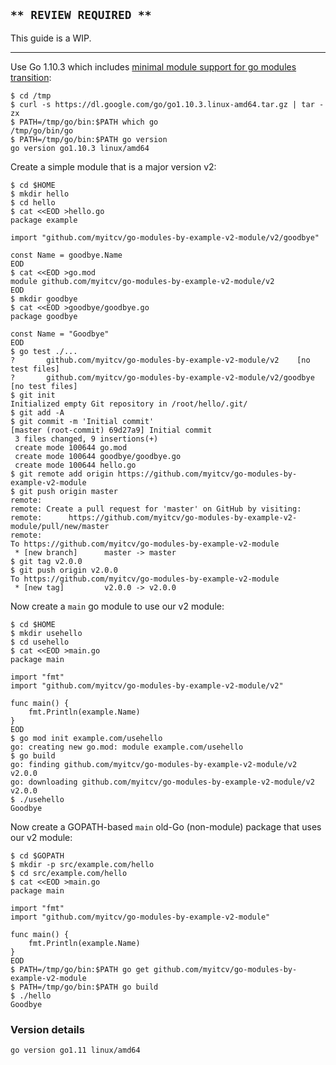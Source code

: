 <!-- __JSON: egrunner script.sh # LONG ONLINE

## `** REVIEW REQUIRED **`

This guide is a WIP.

----

Use Go 1.10.3 which includes [minimal module support for go modules
transition](https://github.com/golang/go/issues/25139):

```
{{PrintBlock "use Go 1.10.3" -}}
```

Create a simple module that is a major version v2:


```
{{PrintBlock "create go module v2" -}}
```

Now create a `main` go module to use our v2 module:


```
{{PrintBlock "Go module use v2 module" -}}
```

Now create a GOPATH-based `main` old-Go (non-module) package that uses our v2 module:


```
{{PrintBlock "GOPATH use v2 module" -}}
```

### Version details

```
{{PrintBlockOut "version details" -}}
```

-->

## `** REVIEW REQUIRED **`

This guide is a WIP.

----

Use Go 1.10.3 which includes [minimal module support for go modules
transition](https://github.com/golang/go/issues/25139):

```
$ cd /tmp
$ curl -s https://dl.google.com/go/go1.10.3.linux-amd64.tar.gz | tar -zx
$ PATH=/tmp/go/bin:$PATH which go
/tmp/go/bin/go
$ PATH=/tmp/go/bin:$PATH go version
go version go1.10.3 linux/amd64
```

Create a simple module that is a major version v2:


```
$ cd $HOME
$ mkdir hello
$ cd hello
$ cat <<EOD >hello.go
package example

import "github.com/myitcv/go-modules-by-example-v2-module/v2/goodbye"

const Name = goodbye.Name
EOD
$ cat <<EOD >go.mod
module github.com/myitcv/go-modules-by-example-v2-module/v2
EOD
$ mkdir goodbye
$ cat <<EOD >goodbye/goodbye.go
package goodbye

const Name = "Goodbye"
EOD
$ go test ./...
?   	github.com/myitcv/go-modules-by-example-v2-module/v2	[no test files]
?   	github.com/myitcv/go-modules-by-example-v2-module/v2/goodbye	[no test files]
$ git init
Initialized empty Git repository in /root/hello/.git/
$ git add -A
$ git commit -m 'Initial commit'
[master (root-commit) 69d27a9] Initial commit
 3 files changed, 9 insertions(+)
 create mode 100644 go.mod
 create mode 100644 goodbye/goodbye.go
 create mode 100644 hello.go
$ git remote add origin https://github.com/myitcv/go-modules-by-example-v2-module
$ git push origin master
remote: 
remote: Create a pull request for 'master' on GitHub by visiting:        
remote:      https://github.com/myitcv/go-modules-by-example-v2-module/pull/new/master        
remote: 
To https://github.com/myitcv/go-modules-by-example-v2-module
 * [new branch]      master -> master
$ git tag v2.0.0
$ git push origin v2.0.0
To https://github.com/myitcv/go-modules-by-example-v2-module
 * [new tag]         v2.0.0 -> v2.0.0
```

Now create a `main` go module to use our v2 module:


```
$ cd $HOME
$ mkdir usehello
$ cd usehello
$ cat <<EOD >main.go
package main

import "fmt"
import "github.com/myitcv/go-modules-by-example-v2-module/v2"

func main() {
	fmt.Println(example.Name)
}
EOD
$ go mod init example.com/usehello
go: creating new go.mod: module example.com/usehello
$ go build
go: finding github.com/myitcv/go-modules-by-example-v2-module/v2 v2.0.0
go: downloading github.com/myitcv/go-modules-by-example-v2-module/v2 v2.0.0
$ ./usehello
Goodbye
```

Now create a GOPATH-based `main` old-Go (non-module) package that uses our v2 module:


```
$ cd $GOPATH
$ mkdir -p src/example.com/hello
$ cd src/example.com/hello
$ cat <<EOD >main.go
package main

import "fmt"
import "github.com/myitcv/go-modules-by-example-v2-module"

func main() {
	fmt.Println(example.Name)
}
EOD
$ PATH=/tmp/go/bin:$PATH go get github.com/myitcv/go-modules-by-example-v2-module
$ PATH=/tmp/go/bin:$PATH go build
$ ./hello
Goodbye
```

### Version details

```
go version go1.11 linux/amd64
```

<!-- END -->
